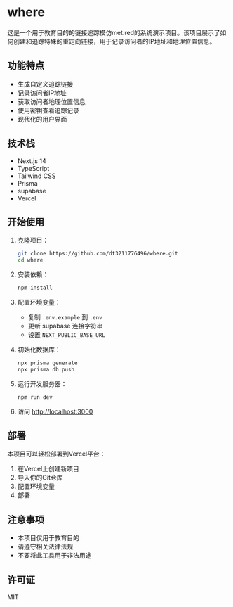 # where

这是一个用于教育目的的链接追踪模仿met.red的系统演示项目。该项目展示了如何创建和追踪特殊的重定向链接，用于记录访问者的IP地址和地理位置信息。

## 功能特点

- 生成自定义追踪链接
- 记录访问者IP地址
- 获取访问者地理位置信息
- 使用密钥查看追踪记录
- 现代化的用户界面

## 技术栈

- Next.js 14
- TypeScript
- Tailwind CSS
- Prisma
- supabase
- Vercel

## 开始使用

1. 克隆项目：
   ```bash
   git clone https://github.com/dt3211776496/where.git
   cd where
   ```

2. 安装依赖：
   ```bash
   npm install
   ```

3. 配置环境变量：
   - 复制 `.env.example` 到 `.env`
   - 更新 supabase 连接字符串
   - 设置 `NEXT_PUBLIC_BASE_URL`

4. 初始化数据库：
   ```bash
   npx prisma generate
   npx prisma db push
   ```

5. 运行开发服务器：
   ```bash
   npm run dev
   ```

6. 访问 [http://localhost:3000](http://localhost:3000)

## 部署

本项目可以轻松部署到Vercel平台：

1. 在Vercel上创建新项目
2. 导入你的Git仓库
3. 配置环境变量
4. 部署

## 注意事项

- 本项目仅用于教育目的
- 请遵守相关法律法规
- 不要将此工具用于非法用途

## 许可证

MIT 
